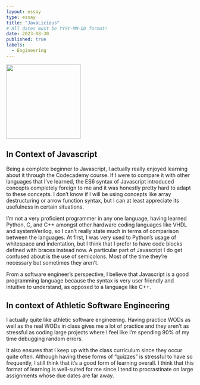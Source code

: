 ```yaml
---
layout: essay
type: essay
title: "JavaLicious"
# All dates must be YYYY-MM-DD format!
date: 2023-08-30
published: true
labels:
  - Engineering
---
```


<img width="200px" class="rounded float-start pe-4" src="../img/java.jpg">

## In Context of Javascript

Being a complete beginner to Javascript, I actually really enjoyed learning about it through the Codecademy course. If I were to compare it with other languages that I’ve learned, the ES6 syntax of Javascript introduced concepts completely foreign to me and it was honestly pretty hard to adapt to these concepts. I don’t know if I will be using concepts like array destructuring or arrow function syntax, but I can at least appreciate its usefulness in certain situations. 

I’m not a very proficient programmer in any one language, having learned Python, C, and C++ amongst other hardware coding languages like VHDL and systemVerilog, so I can’t really state much in terms of comparison between the languages. At first, I was very used to Python’s usage of whitespace and indentation, but I think that I prefer to have code blocks defined with braces instead now. A particular part of Javascript I do get confused about is the use of semicolons. Most of the time they’re necessary but sometimes they aren’t. 

From a software engineer’s perspective, I believe that Javascript is a good programming language because the syntax is very user friendly and intuitive to understand, as opposed to a language like C++. 

## In context of Athletic Software Engineering

I actually quite like athletic software engineering. Having practice WODs as well as the real WODs in class gives me a lot of practice and they aren’t as stressful as coding large projects where I feel like I’m spending 90% of my time debugging random errors. 

It also ensures that I keep up with the class curriculum since they occur quite often. Although having these forms of “quizzes” is stressful to have so frequently, I still think that it’s a good form of learning overall. I think that this format of learning is well-suited for me since I tend to procrastinate on large assignments whose due dates are far away.
